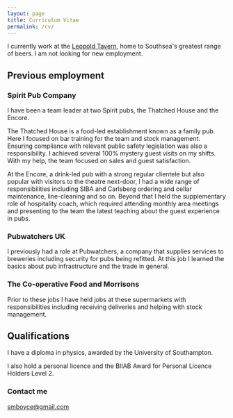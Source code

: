 ```yaml
---
layout: page
title: Curriculum Vitae
permalink: /cv/
---
```


I currently work at the [Leopold Tavern](http://leopoldtavern.co.uk/), home to Southsea's greatest range of beers. I am not looking for new employment.

## Previous employment

### Spirit Pub Company

I have been a team leader at two Spirit pubs, the Thatched House and the Encore.

The Thatched House is a food-led establishment known as a family pub. Here I focused on bar training for the team and stock management. Ensuring compliance with relevant public safety legislation was also a responsibility. I achieved several 100% mystery guest visits on my shifts. With my help, the team focused on sales and guest satisfaction.

At the Encore, a drink-led pub with a strong regular clientele but also popular with visitors to the theatre next-door, I had a wide range of responsibilities including SIBA and Carlsberg ordering and cellar maintenance, line-cleaning and so on. Beyond that I held the supplementary role of hospitality coach, which required attending monthly area meetings and presenting to the team the latest teaching about the guest experience in pubs.

### Pubwatchers UK

I previously had a role at Pubwatchers, a company that supplies services to breweries including security for pubs being refitted. At this job I learned the basics about pub infrastructure and the trade in general.

### The Co-operative Food and Morrisons

Prior to these jobs I have held jobs at these supermarkets with responsibilities including receiving deliveries and helping with stock management.

## Qualifications

I have a diploma in physics, awarded by the University of Southampton.

I also hold a personal licence and the BIIAB Award for Personal Licence Holders Level 2.

### Contact me

[smboyce@gmail.com](mailto:smboyce@gmail.com)
